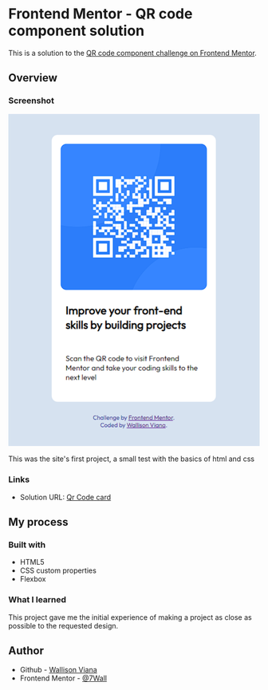 # Frontend Mentor - QR code component solution

This is a solution to the [QR code component challenge on Frontend Mentor](https://www.frontendmentor.io/challenges/qr-code-component-iux_sIO_H).

## Overview

### Screenshot

![](./screenshots/screenshot_2.png)

This was the site's first project, a small test with the basics of html and css

### Links

- Solution URL: [Qr Code card](https://ubiquitous-smakager-cde7f2.netlify.app)

## My process

### Built with

- HTML5
- CSS custom properties
- Flexbox

### What I learned

This project gave me the initial experience of making a project as close as possible to the requested design.

## Author

- Github - [Wallison Viana](https://github.com/7Wall)
- Frontend Mentor - [@7Wall](https://www.frontendmentor.io/profile/7Wall)

